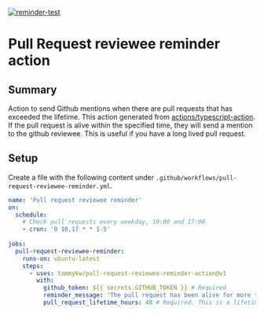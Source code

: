  [![reminder-test](https://github.com/tommykw/pull-request-reviewee-reminder-action/actions/workflows/test.yml/badge.svg)](https://github.com/tommykw/pull-request-reviewee-reminder-action/actions/workflows/test.yml)

# Pull Request reviewee reminder action

## Summary
Action to send Github mentions when there are pull requests that has exceeded the lifetime. This action generated from [actions/typescript-action](https://github.com/actions/hello-world-javascript-action). If the pull request is alive within the specified time, they will send a mention to the github reviewee. This is useful if you have a long lived pull request.

## Setup
Create a file with the following content under `.github/workflows/pull-request-reviewee-reminder.yml`.

```yml
name: 'Pull request reviewee reminder'
on:
  schedule:
    # Check pull requests every weekday, 10:00 and 17:00
    - cron: '0 10,17 * * 1-5'
    
jobs:
  pull-request-reviewee-reminder: 
    runs-on: ubuntu-latest
    steps:
      - uses: tommykw/pull-request-reviewee-reminder-action@v1
        with:
          github_token: ${{ secrets.GITHUB_TOKEN }} # Required
          reminder_message: 'The pull request has been alive for more than 2 days. Let's work with priority.' # Required. Messages to send to reviewee on Github.
          pull_request_lifetime_hours: 48 # Required. This is a lifetime of pull request. If this time is exceeded, a reminder wil be send.
```